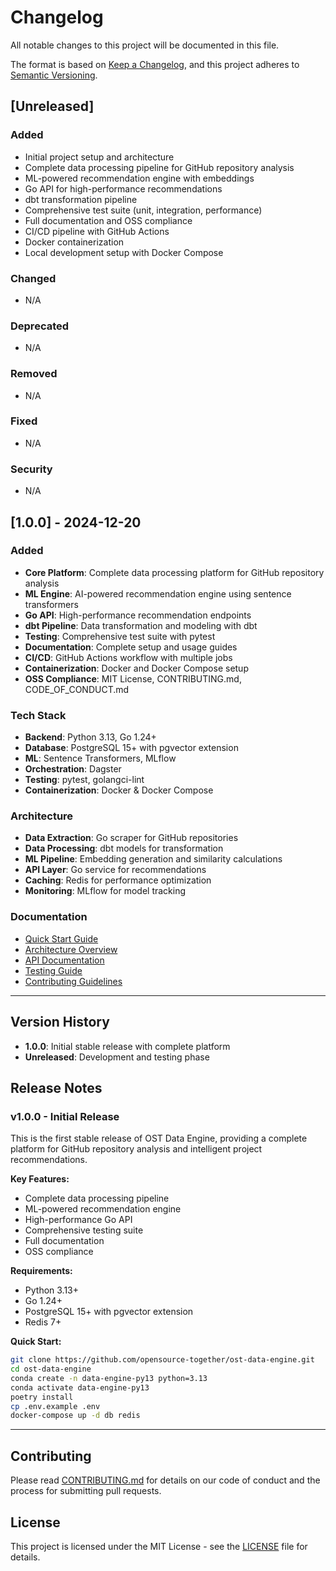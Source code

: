 # Changelog

All notable changes to this project will be documented in this file.

The format is based on [Keep a Changelog](https://keepachangelog.com/en/1.0.0/),
and this project adheres to [Semantic Versioning](https://semver.org/spec/v2.0.0.html).

## [Unreleased]

### Added
- Initial project setup and architecture
- Complete data processing pipeline for GitHub repository analysis
- ML-powered recommendation engine with embeddings
- Go API for high-performance recommendations
- dbt transformation pipeline
- Comprehensive test suite (unit, integration, performance)
- Full documentation and OSS compliance
- CI/CD pipeline with GitHub Actions
- Docker containerization
- Local development setup with Docker Compose

### Changed
- N/A

### Deprecated
- N/A

### Removed
- N/A

### Fixed
- N/A

### Security
- N/A

## [1.0.0] - 2024-12-20

### Added
- **Core Platform**: Complete data processing platform for GitHub repository analysis
- **ML Engine**: AI-powered recommendation engine using sentence transformers
- **Go API**: High-performance recommendation endpoints
- **dbt Pipeline**: Data transformation and modeling with dbt
- **Testing**: Comprehensive test suite with pytest
- **Documentation**: Complete setup and usage guides
- **CI/CD**: GitHub Actions workflow with multiple jobs
- **Containerization**: Docker and Docker Compose setup
- **OSS Compliance**: MIT License, CONTRIBUTING.md, CODE_OF_CONDUCT.md

### Tech Stack
- **Backend**: Python 3.13, Go 1.24+
- **Database**: PostgreSQL 15+ with pgvector extension
- **ML**: Sentence Transformers, MLflow
- **Orchestration**: Dagster
- **Testing**: pytest, golangci-lint
- **Containerization**: Docker & Docker Compose

### Architecture
- **Data Extraction**: Go scraper for GitHub repositories
- **Data Processing**: dbt models for transformation
- **ML Pipeline**: Embedding generation and similarity calculations
- **API Layer**: Go service for recommendations
- **Caching**: Redis for performance optimization
- **Monitoring**: MLflow for model tracking

### Documentation
- [Quick Start Guide](docs/deployment/quick-start.md)
- [Architecture Overview](docs/architecture/overview.md)
- [API Documentation](docs/api/go-api.md)
- [Testing Guide](docs/testing/overview.md)
- [Contributing Guidelines](CONTRIBUTING.md)

---

## Version History

- **1.0.0**: Initial stable release with complete platform
- **Unreleased**: Development and testing phase

## Release Notes

### v1.0.0 - Initial Release
This is the first stable release of OST Data Engine, providing a complete platform for GitHub repository analysis and intelligent project recommendations.

**Key Features:**
- Complete data processing pipeline
- ML-powered recommendation engine
- High-performance Go API
- Comprehensive testing suite
- Full documentation
- OSS compliance

**Requirements:**
- Python 3.13+
- Go 1.24+
- PostgreSQL 15+ with pgvector extension
- Redis 7+

**Quick Start:**
```bash
git clone https://github.com/opensource-together/ost-data-engine.git
cd ost-data-engine
conda create -n data-engine-py13 python=3.13
conda activate data-engine-py13
poetry install
cp .env.example .env
docker-compose up -d db redis
```

---

## Contributing

Please read [CONTRIBUTING.md](CONTRIBUTING.md) for details on our code of conduct and the process for submitting pull requests.

## License

This project is licensed under the MIT License - see the [LICENSE](LICENSE) file for details.
